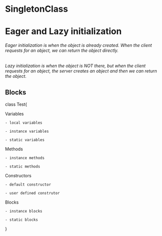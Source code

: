 # SingletonClass

# Eager and Lazy initialization

###### Eager initialization is when the object is already created. When the client requests for an object, we can return the object directly.

###### Lazy initialization is when the object is NOT there, but when the client requests for an object, the server creates an object and then we can return the object.


## Blocks

class Test{

  Variables
  
    - local variables
    
    - instance variables
    
    - static variables
    

  Methods
  
    - instance methods
    
    - static methods
    

  Constructors
  
    - default constructor
    
    - user defined construtor
    

  Blocks
  
    - instance blocks
    
    - static blocks
    
}


